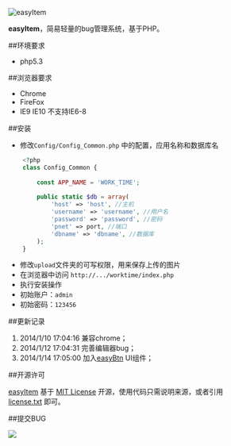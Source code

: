![easyItem](https://raw.github.com/hoosin/easyItem/master/Static/images/logo.png)

**easyItem**，简易轻量的bug管理系统，基于PHP。


##环境要求

- php5.3


##浏览器要求

- Chrome
- FireFox
- IE9 IE10 不支持IE6-8


##安装

- 修改`Config/Config_Common.php` 中的配置，应用名称和数据库名
		
```php
	<?php
	class Config_Common {
	
	    const APP_NAME = 'WORK_TIME';
	
	    public static $db = array(
	        'host' => 'host', //主机
	        'username' => 'username', //用户名
	        'password' => 'password', //密码
	        'pnet' => port, //端口
	        'dbname' => 'dbname', //数据库
	    );
	}
```

- 修改`upload`文件夹的可写权限，用来保存上传的图片
- 在浏览器中访问 `http://.../worktime/index.php`
- 执行安装操作
- 初始账户：`admin`
- 初始密码：`123456`

##更新记录

1. 2014/1/10 17:04:16 兼容chrome；
2. 2014/1/12 17:04:31 完善编辑器bug；
3. 2014/1/14 17:05:00 加入[easyBtn](https://github.com/hoosin/easyBtn "easyBtn") UI组件；


##开源许可

 [easyItem](https://github.com/hoosin/easyItem "easyItem") 基于 [MIT License](http://zh.wikipedia.org/wiki/MIT_License "MIT License") 开源，使用代码只需说明来源，或者引用 [license.txt](https://github.com/hoosin/easyItem/blob/master/LICENSE.txt "license.txt")  即可。

##提交BUG

[![](https://raw.github.com/hoosin/lite/master/img/btn.png)](https://github.com/hoosin/easyItem/issues)
